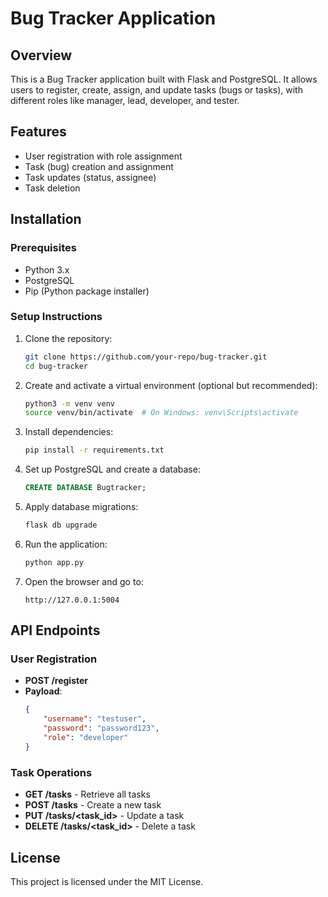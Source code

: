 # Bug Tracker Application

## Overview
This is a Bug Tracker application built with Flask and PostgreSQL. It allows users to register, create, assign, and update tasks (bugs or tasks), with different roles like manager, lead, developer, and tester.

## Features
- User registration with role assignment
- Task (bug) creation and assignment
- Task updates (status, assignee)
- Task deletion

## Installation

### Prerequisites
- Python 3.x
- PostgreSQL
- Pip (Python package installer)

### Setup Instructions

1. Clone the repository:
    ```bash
    git clone https://github.com/your-repo/bug-tracker.git
    cd bug-tracker
    ```

2. Create and activate a virtual environment (optional but recommended):
    ```bash
    python3 -m venv venv
    source venv/bin/activate  # On Windows: venv\Scripts\activate
    ```

3. Install dependencies:
    ```bash
    pip install -r requirements.txt
    ```

4. Set up PostgreSQL and create a database:
    ```sql
    CREATE DATABASE Bugtracker;
    ```

5. Apply database migrations:
    ```bash
    flask db upgrade
    ```

6. Run the application:
    ```bash
    python app.py
    ```

7. Open the browser and go to:
    ```
    http://127.0.0.1:5004
    ```

## API Endpoints

### User Registration
- **POST /register**
- **Payload**:
    ```json
    {
        "username": "testuser",
        "password": "password123",
        "role": "developer"
    }
    ```

### Task Operations
- **GET /tasks** - Retrieve all tasks
- **POST /tasks** - Create a new task
- **PUT /tasks/<task_id>** - Update a task
- **DELETE /tasks/<task_id>** - Delete a task

## License
This project is licensed under the MIT License.

